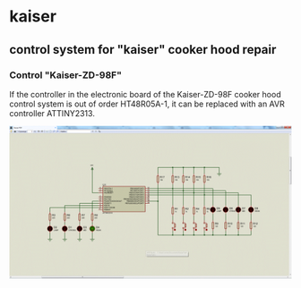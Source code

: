 # kaiser
## control system for "kaiser" cooker hood repair
### Control "Kaiser-ZD-98F"

If the controller in the electronic board of the Kaiser-ZD-98F cooker hood control system is out of order HT48R05A-1, it can be replaced with an AVR controller ATTINY2313.

![Сonnection diagram](https://github.com/movel/kaiser/blob/main/Kaiser.gif)
